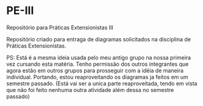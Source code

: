 # PE-III
Repositório para Práticas Extensionistas III

Repositório criado para entraga de diagramas solicitados na disciplina de Práticas Extensionistas.

PS: Está é a mesma ideia usada pelo meu antigo grupo na nossa primeira vez cursando esta matéria. Tenho permissão dos outros integrantes que agora estão em outros grupos para prosseguir com a idéia de maneira individual. Portando, estou reaproveitando os diagramas ja feitos em um semestre passado. (Está vai ser a unica parte reaproveitada, tendo em vista que não foi feito nenhuma outra atividade além dessa no semestre passado)

